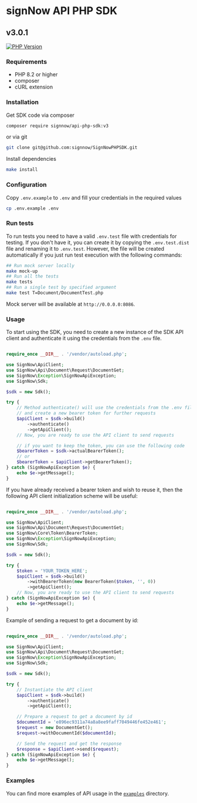 # signNow API PHP SDK
## v3.0.1

[![PHP Version](https://img.shields.io/badge/supported->=8.2-blue?logo=php)](https://php.net/)

### Requirements
- PHP 8.2 or higher
- composer
- cURL extension

### Installation
Get SDK code via composer
```bash
composer require signnow/api-php-sdk:v3
```
or via git
```bash
git clone git@github.com:signnow/SignNowPHPSDK.git
```
Install dependencies
```bash
make install
```

### Configuration
Copy `.env.example` to `.env` and fill your credentials in the required values
```bash
cp .env.example .env
```

### Run tests
To run tests you need to have a valid `.env.test` file with credentials for testing.
If you don't have it, you can create it by copying the `.env.test.dist` file and renaming it to `.env.test`.
However, the file will be created automatically if you just run test execution with the following commands:
```bash
## Run mock server locally
make mock-up
## Run all the tests
make tests
## Run a single test by specified argument
make test T=Document/DocumentTest.php
```
Mock server will be available at `http://0.0.0.0:8086`.

### Usage
To start using the SDK, you need to create a new instance of the SDK API client and authenticate it using the credentials from the `.env` file.
```php

require_once __DIR__ . '/vendor/autoload.php';

use SignNow\ApiClient;
use SignNow\Api\Document\Request\DocumentGet;
use SignNow\Exception\SignNowApiException;
use SignNow\Sdk;

$sdk = new Sdk();

try {
    // Method authenticate() will use the credentials from the .env file
    // and create a new bearer token for further requests
    $apiClient = $sdk->build()
        ->authenticate()
        ->getApiClient();
    // Now, you are ready to use the API client to send requests

    // if you want to keep the token, you can use the following code
    $bearerToken = $sdk->actualBearerToken();
    // or
    $bearerToken = $apiClient->getBearerToken();
} catch (SignNowApiException $e) {
    echo $e->getMessage();
}
```
If you have already received a bearer token and wish to reuse it, then the following API client initialization scheme will be useful:
```php

require_once __DIR__ . '/vendor/autoload.php';

use SignNow\ApiClient;
use SignNow\Api\Document\Request\DocumentGet;
use SignNow\Core\Token\BearerToken;
use SignNow\Exception\SignNowApiException;
use SignNow\Sdk;

$sdk = new Sdk();

try {
    $token = 'YOUR_TOKEN_HERE';
    $apiClient = $sdk->build()
        ->withBearerToken(new BearerToken($token, '', 0))
        ->getApiClient();
    // Now, you are ready to use the API client to send requests
} catch (SignNowApiException $e) {
    echo $e->getMessage();
}
```
Example of sending a request to get a document by id:
```php

require_once __DIR__ . '/vendor/autoload.php';

use SignNow\ApiClient;
use SignNow\Api\Document\Request\DocumentGet;
use SignNow\Exception\SignNowApiException;
use SignNow\Sdk;

$sdk = new Sdk();

try {
    // Instantiate the API client
    $apiClient = $sdk->build()
        ->authenticate()
        ->getApiClient();

    // Prepare a request to get a document by id
    $documentId = 'e896ec9311a74a8a8ee9faff7049446fe452e461';
    $request = new DocumentGet();
    $request->withDocumentId($documentId);

    // Send the request and get the response
    $response = $apiClient->send($request);
} catch (SignNowApiException $e) {
    echo $e->getMessage();
}
```

### Examples
You can find more examples of API usage in the [`examples`](./examples) directory.
